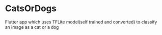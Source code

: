 # CatsOrDogs
Flutter app which uses TFLite model(self trained and converted) to classify an image as a cat or a dog
